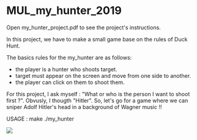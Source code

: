 # MUL_my_hunter_2019
 
 Open my_hunter_project.pdf to see the project's instructions.
 
 In this project, we have to make a small game base on the rules of Duck Hunt.
 
 The basics rules for the my_hunter are as follows:
  - the player is a hunter who shoots target.
  - target must appear on the screen and move from one side to another.
  - the player can click on them to shoot them.
  
  For this project, I ask myself : "What or who is the person I want to shoot first ?". Obvusly, I thougth "Hitler".
  So, let's go for a game where we can sniper Adolf Hitler's head in a background of Wagner music !!
  
  USAGE :
  make
  ./my_hunter
   
   ![](/Pictures/game_hunter.png)
